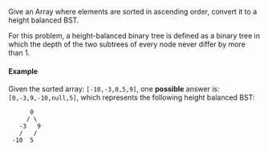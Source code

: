 Give an Array where elements are sorted in ascending order, convert it to a height balanced BST.

For this problem, a height-balanced binary tree is defined as a binary tree in which the depth of 
the two subtrees of every node never differ by more than 1.

#### Example
Given the sorted array: `[-10,-3,0,5,9]`,
one <strong>possible</strong> answer is: `[0,-3,9,-10,null,5]`, which represents the following
height balanced BST:
```
      0
     / \
   -3   9
   /   /
 -10  5
```
